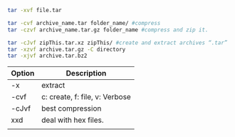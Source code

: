 ```sh
tar -xvf file.tar

tar -cvf archive_name.tar folder_name/ #compress
tar -czvf archive_name.tar.gz folder_name #compress and zip it.

tar -cJvf zipThis.tar.xz zipThis/ #create and extract archives “.tar”
tar -xzvf archive.tar.gz -C directory
tar -xjvf archive.tar.bz2
```

| Option | Description                    |
| ------ | ------------------------------ |
| -x     | extract                        |
| -cvf   | c: create, f: file, v: Verbose |
| -cJvf  | best compression               |
| xxd    | deal with hex files.           |
|        |                                |
